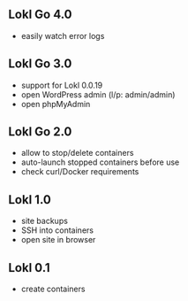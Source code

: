 ## Lokl Go 4.0

 - easily watch error logs

## Lokl Go 3.0

 - support for Lokl 0.0.19
 - open WordPress admin (l/p: admin/admin)
 - open phpMyAdmin

## Lokl Go 2.0

 - allow to stop/delete containers
 - auto-launch stopped containers before use
 - check curl/Docker requirements

## Lokl 1.0

 - site backups
 - SSH into containers
 - open site in browser

## Lokl 0.1

 - create containers
